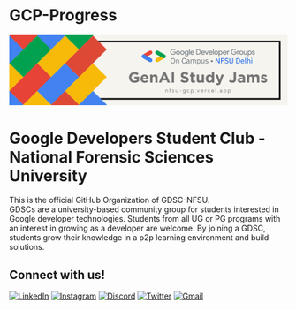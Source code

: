 # GCP-Progress

[![GDSC-NFSU](https://raw.githubusercontent.com/Trident09/gcp-progress/main/src/assets/NFSU-Banner.png)](https://gdsc.community.dev/national-forensic-sciences-university-delhi/)

# Google Developers Student Club - National Forensic Sciences University

This is the official GitHub Organization of GDSC-NFSU. \
GDSCs are a university-based community group for students interested in Google developer technologies. Students from all UG or PG programs with an interest in growing as a developer are welcome. By joining a GDSC, students grow their knowledge in a p2p learning environment and build solutions.

## Connect with us!

[![LinkedIn](https://img.shields.io/badge/linkedin-%230077B5.svg?style=for-the-badge&logo=linkedin&logoColor=white)](https://www.linkedin.com/company/gdsc-national-forensic-sciences-university-delhi/)
[![Instagram](https://img.shields.io/badge/Instagram-%23E4405F.svg?style=for-the-badge&logo=Instagram&logoColor=white)](https://www.instagram.com/gdsc_nfsu_delhi/)
[![Discord](https://img.shields.io/badge/Discord-%235865F2.svg?style=for-the-badge&logo=discord&logoColor=white)](https://discord.gg/4F4PfDhh)
[![Twitter](https://img.shields.io/badge/Twitter-%231DA1F2.svg?style=for-the-badge&logo=Twitter&logoColor=white)](https://twitter.com/GDSCNFSUDelhi)
[![Gmail](https://img.shields.io/badge/Gmail-D14836?style=for-the-badge&logo=gmail&logoColor=white)](mailto:gdscnfsudelhi@gmail.com)
